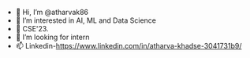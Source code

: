 - 👋 Hi, I’m @atharvak86
- 👀 I’m interested in AI, ML and Data Science
- 🌱 CSE'23.
- 💞️ I’m looking for intern
- 📫 Linkedin-https://www.linkedin.com/in/atharva-khadse-3041731b9/

<!---
atharvak86/atharvak86 is a ✨ special ✨ repository because its `README.md` (this file) appears on your GitHub profile.
You can click the Preview link to take a look at your changes.
--->
